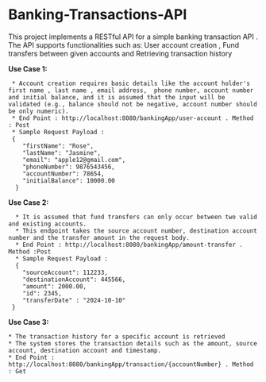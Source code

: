 # Banking-Transactions-API
This project implements a RESTful API for a simple banking transaction API . The API supports functionalities such as:  User account creation , Fund transfers between given accounts and Retrieving transaction history

 **Use Case 1:** 
 
     * Account creation requires basic details like the account holder's first name , last name , email address,  phone number, account number and initial balance, and it is assumed that the input will be validated (e.g., balance should not be negative, account number should be only numeric).
     * End Point : http://localhost:8080/bankingApp/user-account . Method : Post
     * Sample Request Payload : 
     {
        "firstName": "Rose",
        "lastName": "Jasmine",
        "email": "apple12@gmail.com",
        "phoneNumber": 9876543456,
        "accountNumber": 78654,
        "initialBalance": 10000.00
      }

**Use Case 2:**

      * It is assumed that fund transfers can only occur between two valid and existing accounts.
      * This endpoint takes the source account number, destination account number and the transfer amount in the request body.
      * End Point : http://localhost:8080/bankingApp/amount-transfer . Method :Post
      * Sample Request Payload :
      {
        "sourceAccount": 112233,
        "destinationAccount": 445566,
        "amount": 2000.00,
        "id": 2345,
        "transferDate" : "2024-10-10"
     } 

**Use Case 3:**

    * The transaction history for a specific account is retrieved 
    * The system stores the transaction details such as the amount, source account, destination account and timestamp.
    * End Point : http://localhost:8080/bankingApp/transaction/{accountNumber} . Method : Get

